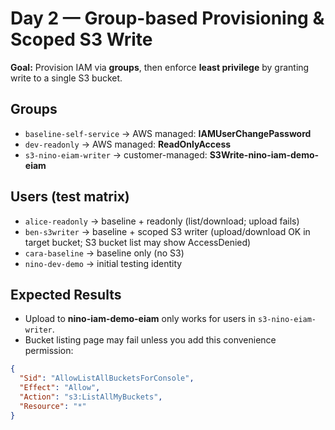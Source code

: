 # Day 2 — Group-based Provisioning & Scoped S3 Write

**Goal:** Provision IAM via **groups**, then enforce **least privilege** by granting write to a single S3 bucket.

## Groups
- `baseline-self-service` → AWS managed: **IAMUserChangePassword**
- `dev-readonly` → AWS managed: **ReadOnlyAccess**
- `s3-nino-eiam-writer` → customer-managed: **S3Write-nino-iam-demo-eiam**

## Users (test matrix)
- `alice-readonly` → baseline + readonly (list/download; upload fails)
- `ben-s3writer` → baseline + scoped S3 writer (upload/download OK in target bucket; S3 bucket list may show AccessDenied)
- `cara-baseline` → baseline only (no S3)
- `nino-dev-demo` → initial testing identity

## Expected Results
- Upload to **nino-iam-demo-eiam** only works for users in `s3-nino-eiam-writer`.
- Bucket listing page may fail unless you add this convenience permission:
```json
{
  "Sid": "AllowListAllBucketsForConsole",
  "Effect": "Allow",
  "Action": "s3:ListAllMyBuckets",
  "Resource": "*"
}
